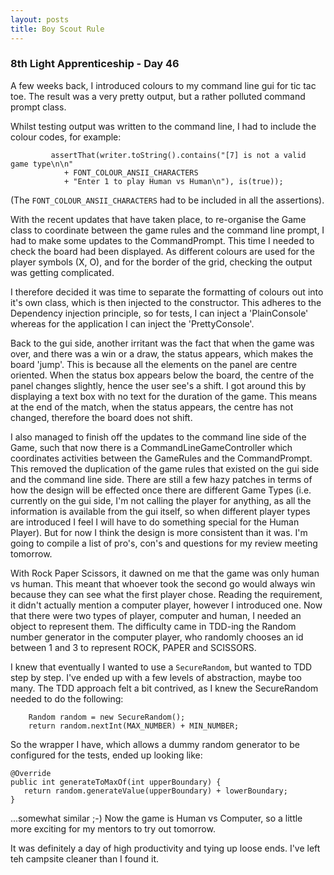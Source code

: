 ```yaml
---
layout: posts
title: Boy Scout Rule
---
```

### 8th Light Apprenticeship - Day 46

A few weeks back, I introduced colours to my command line gui for tic tac toe. The result was a very pretty output, but a rather polluted command prompt class.

<!--break--> 

Whilst testing output was written to the command line, I had to include the colour codes, for example: 
          
             assertThat(writer.toString().contains("[7] is not a valid game type\n\n"
                + FONT_COLOUR_ANSII_CHARACTERS
                + "Enter 1 to play Human vs Human\n"), is(true));

(The `FONT_COLOUR_ANSII_CHARACTERS` had to be included in all the assertions).

With the recent updates that have taken place, to re-organise the Game class to coordinate between the game rules and the command line prompt, I had to make some updates to the CommandPrompt. This time I needed to check the board had been displayed. As different colours are used for the player symbols (X, O), and for the border of the grid, checking the output was getting complicated.

I therefore decided it was time to separate the formatting of colours out into it's own class, which is then injected to the constructor. This adheres to the Dependency injection principle, so for tests, I can inject a 'PlainConsole' whereas for the application I can inject the 'PrettyConsole'.

Back to the gui side, another irritant was the fact that when the game was over, and there was a win or a draw, the status appears, which makes the board 'jump'. This is because all the elements on the panel are centre oriented. When the status box appears below the board, the centre of the panel changes slightly, hence the user see's a shift. I got around this by displaying a text box with no text for the duration of the game. This means at the end of the match, when the status appears, the centre has not changed, therefore the board does not shift.

I also managed to finish off the updates to the command line side of the Game, such that now there is a CommandLineGameController which coordinates activities between the GameRules and the CommandPrompt. This removed the duplication of the game rules that existed on the gui side and the command line side. There are still a few hazy patches in terms of how the design will be effected once there are different Game Types (i.e. currently on the gui side, I'm not calling the player for anything, as all the information is available from the gui itself, so when different player types are introduced I feel I will have to do something special for the Human Player). But for now I think the design is more consistent than it was. I'm going to compile a list of pro's, con's and questions for my review meeting tomorrow.

With Rock Paper Scissors, it dawned on me that the game was only human vs human. This meant that whoever took the second go would always win because they can see what the first player chose. Reading the requirement, it didn't actually mention a computer player, however I introduced one. Now that there were two types of player, computer and human, I needed an object to represent them. The difficulty came in TDD-ing the Random number generator in the computer player, who randomly chooses an id between 1 and 3 to represent ROCK, PAPER and SCISSORS. 

I knew that eventually I wanted to use a `SecureRandom`, but wanted to TDD step by step. I've ended up with a few levels of abstraction, maybe too many. The TDD approach felt a bit contrived, as I knew the SecureRandom needed to do the following:

        Random random = new SecureRandom();
        return random.nextInt(MAX_NUMBER) + MIN_NUMBER;
        
So the wrapper I have, which allows a dummy random generator to be configured for the tests, ended up looking like: 

    @Override
    public int generateToMaxOf(int upperBoundary) {
       return random.generateValue(upperBoundary) + lowerBoundary;
    }
   

...somewhat similar ;-) Now the game is Human vs Computer, so a little more exciting for my mentors to try out tomorrow.

It was definitely a day of high productivity and tying up loose ends. I've left teh campsite cleaner than I found it.